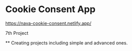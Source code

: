 # Cookie Consent App

https://nava-cookie-consent.netlify.app/

7th Project

** Creating projects including simple and advanced ones.
